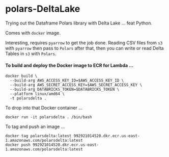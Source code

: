 # polars-DeltaLake
Trying out the Dataframe Polars library with Delta Lake ... feat Python.

Comes with `docker` image.

Interesting, requires `pyarrow` to get the job done. Reading CSV files from `s3` with `pyarrow`
then pass to `Polars` after that, then you can write or read Delta Tables in `s3` with `Polars`.



#### To build and deploy the Docker image to ECR for Lambda ...
```
docker build \
  --build-arg AWS_ACCESS_KEY_ID=$AWS_ACCESS_KEY_ID \
  --build-arg AWS_SECRET_ACCESS_KEY=$AWS_SECRET_ACCESS_KEY \
  --build-arg DATABRICKS_TOKEN=$DATABRICKS_TOKEN \
  --platform linux/amd64 \
  -t polarsdelta .
```

To drop into that Docker container ...
```
docker run -it polarsdelta . /bin/bash
```

To tag and push an image ...
```
docker tag polarsdelta:latest 992921014520.dkr.ecr.us-east-1.amazonaws.com/polarsdelta:latest
docker push 992921014520.dkr.ecr.us-east-1.amazonaws.com/polarsdelta:latest
```
